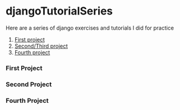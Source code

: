 # djangoTutorialSeries
Here are a series of django exercises and tutorials I did for practice
<ol>
  <li><a href="#first">First project</a></li>
  <li><a href="#second">Second/Third project</a></li>
  <li><a href="#fourth">Fourth project</a></li>
</ol>

<h3><a name="first">First Project</a></h3>
<h3><a name="second">Second Project</a></h3>
<h3><a name="fourth">Fourth Project</a></h3>
